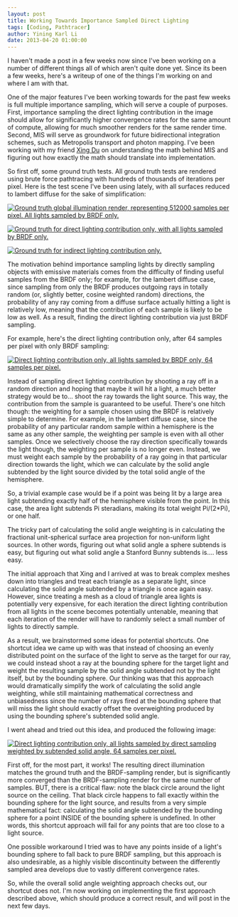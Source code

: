 ```yaml
---
layout: post
title: Working Towards Importance Sampled Direct Lighting
tags: [Coding, Pathtracer]
author: Yining Karl Li
date: 2013-04-20 01:00:00
---
```


I haven't made a post in a few weeks now since I've been working on a number of different things all of which aren't quite done yet. Since its been a few weeks, here's a writeup of one of the things I'm working on and where I am with that.

One of the major features I've been working towards for the past few weeks is full multiple importance sampling, which will serve a couple of purposes. First, importance sampling the direct lighting contribution in the image should allow for significantly higher convergence rates for the same amount of compute, allowing for much smoother renders for the same render time. Second, MIS will serve as groundwork for future bidirectional integration schemes, such as Metropolis transport and photon mapping. I've been working with my friend [Xing Du](http://www.linkedin.com/pub/xing-du/3a/626/a23) on understanding the math behind MIS and figuring out how exactly the math should translate into implementation.

So first off, some ground truth tests. All ground truth tests are rendered using brute force pathtracing with hundreds of thousands of iterations per pixel. Here is the test scene I've been using lately, with all surfaces reduced to lambert diffuse for the sake of simplification:

[![Ground truth global illumination render, representing 512000 samples per pixel. All lights sampled by BRDF only.](/content/images/2013/Apr/groundtruth.png)](/content/images/2013/Apr/groundtruth.png)

[![Ground truth for direct lighting contribution only, with all lights sampled by BRDF only.](/content/images/2013/Apr/direct_montecarlo.png)](/content/images/2013/Apr/direct_montecarlo.png)

[![Ground truth for indirect lighting contribution only.](/content/images/2013/Apr/indirect_only.png)](/content/images/2013/Apr/indirect_only.png)

The motivation behind importance sampling lights by directly sampling objects with emissive materials comes from the difficulty of finding useful samples from the BRDF only; for example, for the lambert diffuse case, since sampling from only the BRDF produces outgoing rays in totally random (or, slightly better, cosine weighted random) directions, the probability of any ray coming from a diffuse surface actually hitting a light is relatively low, meaning that the contribution of each sample is likely to be low as well. As a result, finding the direct lighting contribution via just BRDF sampling.

For example, here's the direct lighting contribution only, after 64 samples per pixel with only BRDF sampling:

[![Direct lighting contribution only, all lights sampled by BRDF only, 64 samples per pixel.](/content/images/2013/Apr/direct_test.2.png)](/content/images/2013/Apr/direct_test.2.png)

Instead of sampling direct lighting contribution by shooting a ray off in a random direction and hoping that maybe it will hit a light, a much better strategy would be to... shoot the ray towards the light source. This way, the contribution from the sample is guaranteed to be useful. There's one hitch though: the weighting for a sample chosen using the BRDF is relatively simple to determine. For example, in the lambert diffuse case, since the probability of any particular random sample within a hemisphere is the same as any other sample, the weighting per sample is even with all other samples. Once we selectively choose the ray direction specifically towards the light though, the weighting per sample is no longer even. Instead, we must weight each sample by the probability of a ray going in that particular direction towards the light, which we can calculate by the solid angle subtended by the light source divided by the total solid angle of the hemisphere.

So, a trivial example case would be if a point was being lit by a large area light subtending exactly half of the hemisphere visible from the point. In this case, the area light subtends Pi steradians, making its total weight Pi/\(2\*Pi\), or one half.

The tricky part of calculating the solid angle weighting is in calculating the fractional unit-spherical surface area projection for non-uniform light sources. In other words, figuring out what solid angle a sphere subtends is easy, but figuring out what solid angle a Stanford Bunny subtends is.... less easy.  

The initial approach that Xing and I arrived at was to break complex meshes down into triangles and treat each triangle as a separate light, since calculating the solid angle subtended by a triangle is once again easy. However, since treating a mesh as a cloud of triangle area lights is potentially very expensive, for each iteration the direct lighting contribution from all lights in the scene becomes potentially untenable, meaning that each iteration of the render will have to randomly select a small number of lights to directly sample.

As a result, we brainstormed some ideas for potential shortcuts. One shortcut idea we came up with was that instead of choosing an evenly distributed point on the surface of the light to serve as the target for our ray, we could instead shoot a ray at the bounding sphere for the target light and weight the resulting sample by the solid angle subtended not by the light itself, but by the bounding sphere. Our thinking was that this approach would dramatically simplify the work of calculating the solid angle weighting, while still maintaining mathematical correctness and unbiasedness since the number of rays fired at the bounding sphere that will miss the light should exactly offset the overweighting produced by using the bounding sphere's subtended solid angle.

I went ahead and tried out this idea, and produced the following image:

[![Direct lighting contribution only, all lights sampled by direct sampling weighted by subtended solid angle, 64 samples per pixel.](/content/images/2013/Apr/direct_test.3.png)](/content/images/2013/Apr/direct_test.3.png)

First off, for the most part, it works! The resulting direct illumination matches the ground truth and the BRDF-sampling render, but is significantly more converged than the BRDF-sampling render for the same number of samples. BUT, there is a critical flaw: note the black circle around the light source on the ceiling. That black circle happens to fall exactly within the bounding sphere for the light source, and results from a very simple mathematical fact: calculating the solid angle subtended by the bounding sphere for a point INSIDE of the bounding sphere is undefined. In other words, this shortcut approach will fail for any points that are too close to a light source.

One possible workaround I tried was to have any points inside of a light's bounding sphere to fall back to pure BRDF sampling, but this approach is also undesirable, as a highly visible discontinuity between the differently sampled area develops due to vastly different convergence rates.

So, while the overall solid angle weighting approach checks out, our shortcut does not. I'm now working on implementing the first approach described above, which should produce a correct result, and will post in the next few days.
